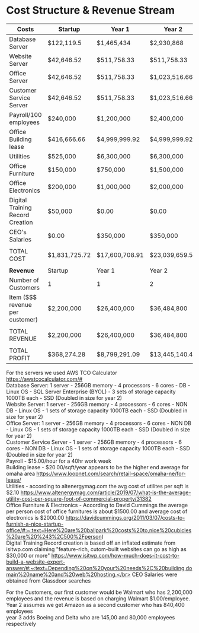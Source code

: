# Cost Structure & Revenue Stream


| Costs | Startup | Year 1 | Year 2 | Year 3 |
|---|---|---|---|---|
|Database Server | $122,119.5 | $1,465,434 | $2,930,868 | $2,930,868 |
|Website Server | $42,646.52 | $511,758.33 | $511,758.33 | $511,758.33 |
|Office Server | $42,646.52 | $511,758.33 | $1,023,516.66 | $1,023,516.66 |
|Customer Service Server | $42,646.52 | $511,758.33 | $1,023,516.66 | $1,023,516.66 |
|Payroll/100 employees | $240,000 | $1,200,000 | $2,400,000 | $2,400,000 |
|Office Building lease | $416,666.66 | $4,999,999.92 | $4,999,999.92 | $4,999,999.92 |
|Utilities | $525,000 | $6,300,000 | $6,300,000 | $6,300,000 |
|Office Furniture | $150,000 | $750,000 | $1,500,000 | $0.00 |
|Office Electronics | $200,000 | $1,000,000 | $2,000,000 | $0.00 |
|Digital Training Record Creation|$50,000|$0.00|$0.00|$0.00|
|CEO's Salaries|$0.00|$350,000|$350,000|$350,000|
| | | | | |
|TOTAL COST | $1,831,725.72 | $17,600,708.91 | $23,039,659.57 | $19,539,659.57 |
| | | | | |
| **Revenue** |Startup | Year 1 | Year 2 | Year 3 |
|Number of Customers | 1 | 1 | 2 | 4 |
|Item ($$$ revenue per customer) | $2,200,000 | $26,400,000 | $36,484,800 | $39,184,800 |
| | | | | |
| TOTAL REVENUE | $2,200,000 | $26,400,000 | $36,484,800 | $39,184,800 |
| | | | | |
| TOTAL PROFIT | $368,274.28 | $8,799,291.09 | $13,445,140.43 | $19,645,140.43 |

For the servers we used AWS TCO Calculator https://awstcocalculator.com/#</br>
Database Server: 1 server - 256GB memory - 4 processors - 6 cores - DB - Linux OS - SQL Server Enterprise (BYOL) - 3 sets of storage capacity 1000TB each - SSD (Doubled in size for year 2)</br>
Website Server: 1 server - 256GB memory - 4 processors - 6 cores - NON DB - Linux OS - 1 sets of storage capacity 1000TB each - SSD (Doubled in size for year 2)</br>
Office Server: 1 server - 256GB memory - 4 processors - 6 cores - NON DB - Linux OS - 1 sets of storage capacity 1000TB each - SSD (Doubled in size for year 2)</br>
Customer Service Server - 1 server - 256GB memory - 4 processors - 6 cores - NON DB - Linux OS - 1 sets of storage capacity 1000TB each - SSD (Doubled in size for year 2)</br>
Payroll - $15.00/hour for a 40hr work week</br>
Building lease - $20.00/sqft/year appears to be the higher end average for omaha area https://www.loopnet.com/search/retail-space/omaha-ne/for-lease/</br>
Utilities - according to altenergymag.com the avg cost of utilites per sqft is $2.10 https://www.altenergymag.com/article/2019/07/what-is-the-average-utility-cost-per-square-foot-of-commercial-property/31382</br>
Office Furniture & Electronics - According to David Cummings the average per person cost of office furnitures is about $1500.00 and average cost of electronics is $2000.00 https://davidcummings.org/2011/03/07/costs-to-furnish-a-nice-startup-office/#:~:text=Here%20are%20ballpark%20costs%20to,nice%20cubicles%20are%20%243%2C500%2Fperson)</br>
Digital Training Record creation is based off an inflated estimate from isitwp.com claiming "feature-rich, cutom-built websites can go as high as $30,000 or more" https://www.isitwp.com/how-much-does-it-cost-to-build-a-website-expert-answer/#:~:text=Depending%20on%20your%20needs%2C%20building,domain%20name%20and%20web%20hosting.</br>
CEO Salaries were obtained from Glassdoor searches</br>

For the Customers, our first customer would be Walmart who has 2,200,000 employees and the revenue is based on charging Walmart $1.00/employee.</br> 
Year 2 assumes we get Amazon as a second customer who has 840,400 employees</br>
year 3 adds Boeing and Delta who are 145,00 and 80,000 employees respectively</br>
